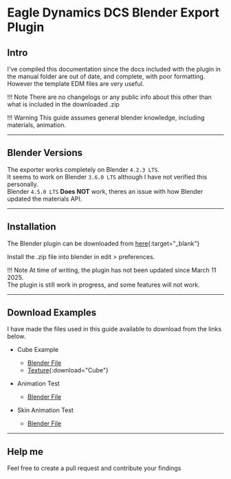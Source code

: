 # Eagle Dynamics DCS Blender Export Plugin

## Intro
I've compiled this documentation since the docs included with the plugin in the manual folder are out of date, and complete, with poor formatting.  
However the template EDM files are very useful.

!!! Note
    There are no changelogs or any public info about this other than what is included in the downloaded .zip

!!! Warning
    This guide assumes general blender knowledge, including materials, animation.

---

## Blender Versions

The exporter works completely on Blender `4.2.3 LTS`.  
It seems to work on Blender `3.6.0 LTS` although I have not verified this personally.  
Blender `4.5.0 LTS` **Does NOT** work, theres an issue with how Blender updated the materials API.

---

## Installation
The Blender plugin can be downloaded from [here](https://mods.eagle.ru/blender_plugin/files.html){:target="_blank"}

Install the .zip file into blender in edit > preferences.

!!! Note
    At time of writing, the plugin has not been updated since March 11 2025.  
    The plugin is still work in progress, and some features will not work.

---

## Download Examples
I have  made the files used in this guide available to download from the links below.

- Cube Example
    - [Blender File](Blender%20Examples/Blend/cube.blend)
    - [Texture](Blender%20Examples/EDM/Textures/Cube.png){:download="Cube"}
- Animation Test
    - [Blender File](Blender%20Examples/Blend/animation.blend)

- Skin Animation Test
    - [Blender File](Blender%20Examples/Blend/skin.blend)
---

## Help me
Feel free to create a pull request and contribute your findings

